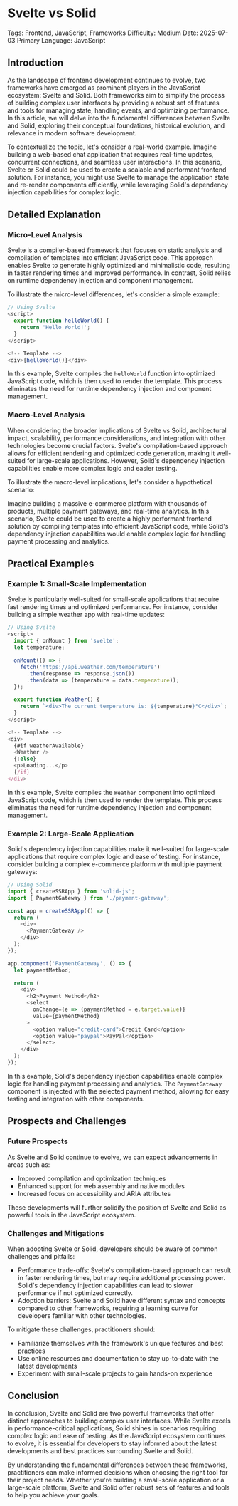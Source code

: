 # Svelte vs Solid
Tags: Frontend, JavaScript, Frameworks
Difficulty: Medium
Date: 2025-07-03
Primary Language: JavaScript


## Introduction

As the landscape of frontend development continues to evolve, two frameworks have emerged as prominent players in the JavaScript ecosystem: Svelte and Solid. Both frameworks aim to simplify the process of building complex user interfaces by providing a robust set of features and tools for managing state, handling events, and optimizing performance. In this article, we will delve into the fundamental differences between Svelte and Solid, exploring their conceptual foundations, historical evolution, and relevance in modern software development.

To contextualize the topic, let's consider a real-world example. Imagine building a web-based chat application that requires real-time updates, concurrent connections, and seamless user interactions. In this scenario, Svelte or Solid could be used to create a scalable and performant frontend solution. For instance, you might use Svelte to manage the application state and re-render components efficiently, while leveraging Solid's dependency injection capabilities for complex logic.

## Detailed Explanation

### Micro-Level Analysis

Svelte is a compiler-based framework that focuses on static analysis and compilation of templates into efficient JavaScript code. This approach enables Svelte to generate highly optimized and minimalistic code, resulting in faster rendering times and improved performance. In contrast, Solid relies on runtime dependency injection and component management.

To illustrate the micro-level differences, let's consider a simple example:

```javascript
// Using Svelte
<script>
  export function helloWorld() {
    return 'Hello World!';
  }
</script>

<!-- Template -->
<div>{helloWorld()}</div>
```

In this example, Svelte compiles the `helloWorld` function into optimized JavaScript code, which is then used to render the template. This process eliminates the need for runtime dependency injection and component management.

### Macro-Level Analysis

When considering the broader implications of Svelte vs Solid, architectural impact, scalability, performance considerations, and integration with other technologies become crucial factors. Svelte's compilation-based approach allows for efficient rendering and optimized code generation, making it well-suited for large-scale applications. However, Solid's dependency injection capabilities enable more complex logic and easier testing.

To illustrate the macro-level implications, let's consider a hypothetical scenario:

Imagine building a massive e-commerce platform with thousands of products, multiple payment gateways, and real-time analytics. In this scenario, Svelte could be used to create a highly performant frontend solution by compiling templates into efficient JavaScript code, while Solid's dependency injection capabilities would enable complex logic for handling payment processing and analytics.

## Practical Examples

### Example 1: Small-Scale Implementation

Svelte is particularly well-suited for small-scale applications that require fast rendering times and optimized performance. For instance, consider building a simple weather app with real-time updates:

```javascript
// Using Svelte
<script>
  import { onMount } from 'svelte';
  let temperature;

  onMount(() => {
    fetch('https://api.weather.com/temperature')
      .then(response => response.json())
      .then(data => (temperature = data.temperature));
  });

  export function Weather() {
    return `<div>The current temperature is: ${temperature}°C</div>`;
  }
</script>

<!-- Template -->
<div>
  {#if weatherAvailable}
  <Weather />
  {:else}
  <p>Loading...</p>
  {/if}
</div>
```

In this example, Svelte compiles the `Weather` component into optimized JavaScript code, which is then used to render the template. This process eliminates the need for runtime dependency injection and component management.

### Example 2: Large-Scale Application

Solid's dependency injection capabilities make it well-suited for large-scale applications that require complex logic and ease of testing. For instance, consider building a complex e-commerce platform with multiple payment gateways:

```javascript
// Using Solid
import { createSSRApp } from 'solid-js';
import { PaymentGateway } from './payment-gateway';

const app = createSSRApp(() => {
  return (
    <div>
      <PaymentGateway />
    </div>
  );
});

app.component('PaymentGateway', () => {
  let paymentMethod;

  return (
    <div>
      <h2>Payment Method</h2>
      <select
        onChange={e => (paymentMethod = e.target.value)}
        value={paymentMethod}
      >
        <option value="credit-card">Credit Card</option>
        <option value="paypal">PayPal</option>
      </select>
    </div>
  );
});
```

In this example, Solid's dependency injection capabilities enable complex logic for handling payment processing and analytics. The `PaymentGateway` component is injected with the selected payment method, allowing for easy testing and integration with other components.

## Prospects and Challenges

### Future Prospects

As Svelte and Solid continue to evolve, we can expect advancements in areas such as:

* Improved compilation and optimization techniques
* Enhanced support for web assembly and native modules
* Increased focus on accessibility and ARIA attributes

These developments will further solidify the position of Svelte and Solid as powerful tools in the JavaScript ecosystem.

### Challenges and Mitigations

When adopting Svelte or Solid, developers should be aware of common challenges and pitfalls:

* Performance trade-offs: Svelte's compilation-based approach can result in faster rendering times, but may require additional processing power. Solid's dependency injection capabilities can lead to slower performance if not optimized correctly.
* Adoption barriers: Svelte and Solid have different syntax and concepts compared to other frameworks, requiring a learning curve for developers familiar with other technologies.

To mitigate these challenges, practitioners should:

* Familiarize themselves with the framework's unique features and best practices
* Use online resources and documentation to stay up-to-date with the latest developments
* Experiment with small-scale projects to gain hands-on experience

## Conclusion

In conclusion, Svelte and Solid are two powerful frameworks that offer distinct approaches to building complex user interfaces. While Svelte excels in performance-critical applications, Solid shines in scenarios requiring complex logic and ease of testing. As the JavaScript ecosystem continues to evolve, it is essential for developers to stay informed about the latest developments and best practices surrounding Svelte and Solid.

By understanding the fundamental differences between these frameworks, practitioners can make informed decisions when choosing the right tool for their project needs. Whether you're building a small-scale application or a large-scale platform, Svelte and Solid offer robust sets of features and tools to help you achieve your goals.